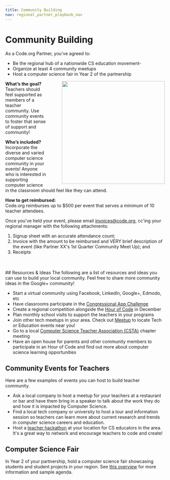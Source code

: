 ```yaml
---
title: Community Building
nav: regional_partner_playbook_nav
---
```

<a id="top"></a>

# Community Building

As a Code.org Partner, you’ve agreed to:

- Be the regional hub of a nationwide CS education movement-
- Organize at least 4 community meetups
- Host a computer science fair in Year 2 of the partnership

<img style="float: right; margin-left: 50px; width: 325px" src="/images/plpcshub.jpg"/>


**What’s the goal?**<br/>
Teachers should feel supported as members of a teacher community. Use community events to foster that sense of support and community!

**Who’s included?**<br/>
Incorporate the diverse and varied computer science community in your events! Anyone who is interested in supporting computer science in the classroom should feel like they can attend.

**How to get reimbursed:**<br/>
Code.org reimburses up to $500 per event that serves a minimum of 10 teacher attendees.  <br/>

Once you've held your event, please email invoices@code.org, cc'ing your regional manager with the following attachments: <br/>
1) Signup sheet with an accurate attendance count; <br/>
2) Invoice with the amount to be reimbursed and VERY brief description of the event (like Partner XX's 1st Quarter Community Meet Up); and <br/>
3) Receipts <br/>

<br/>
<br/>
## Resources & Ideas
The following are a list of resources and ideas you can use to build your local community. Feel free to share more community ideas in the Google+ community!

- Start a virtual community using Facebook, LinkedIn, Google+, Edmodo, etc
- Have classrooms participate in the [Congressional App Challenge](http://www.congressionalappchallenge.us/compete-2016/)
- Create a regional competition alongside the [Hour of Code](https://hourofcode.com/us) in December
- Plan monthly school visits to support the teachers in your programs
- Join other tech meetups in your area. Check out [Meetup](http://www.meetup.com/) to locate Tech or Education events near you!
- Go to a local [Computer Science Teacher Association (CSTA)](https://csta.acm.org/) chapter meeting
- Have an open house for parents and other community members to participate in an Hour of Code and find out more about computer science learning opportunities

## Community Events for Teachers
Here are a few examples of events you can host to build teacher community.

- Ask a local company to host a meetup for your teachers at a restaurant or bar and have them bring in a speaker to talk about the work they do and how it is impacted by Computer Science.
- Find a local tech company or university to host a tour and information session so teachers can learn more about current research and trends in computer science careers and education.
- Host a [teacher hackathon](https://edtechhandbook.com/case-studies/remixed-how-to-host-an-education-hackathon/) at your location for CS educators in the area. It's a great way to network and encourage teachers to code and create!

## Computer Science Fair
In Year 2 of your partnership, hold a computer science fair showcasing students and student projects in your region.  See [this overview](https://docs.google.com/document/d/1zdolbbIN8hQzfdivqHWTzNR-WdYQ8U3U19UTpYb20Wk/edit?ts=59c53f15) for more information and sample agenda.  